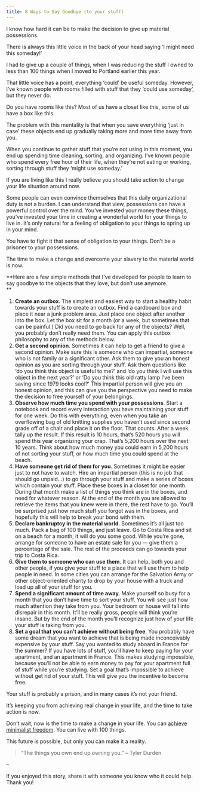 ```yaml
---
title: 8 Ways to Say Goodbye (to your stuff)
---
```


I know how hard it can be to make the decision to give up material
possessions.

There is always this little voice in the back of your head saying ‘I might
need this someday!’

I had to give up a couple of things, when I was reducing the stuff I owned to
less than 100 things when I moved to Portland earlier this year.

That little voice has a point, everything ‘could’ be useful someday. However,
I’ve known people with rooms filled with stuff that they ‘could use someday’,
but they never do.

Do you have rooms like this? Most of us have a closet like this, some of us
have a box like this.

The problem with this mentality is that when you save everything ‘just in
case’ these objects end up gradually taking more and more time away from you.

When you continue to gather stuff that you’re not using in this moment, you
end up spending time cleaning, sorting, and organizing. I’ve known people who
spend every free hour of their life, when they’re not eating or working,
sorting through stuff they ‘might use someday.’

If you are living like this I really believe you should take action to change
your life situation around now.

Some people can even convince themselves that this daily organizational duty
is not a burden. I can understand that view, possessions can have a powerful
control over the mind. You’ve invested your money these things, you’ve
invested your time in creating a wonderful world for your things to live in.
It’s only natural for a feeling of obligation to your things to spring up in
your mind.

You have to fight it that sense of obligation to your things. Don’t be a
prisoner to your possessions.

The time to make a change and overcome your slavery to the material world is
now.

**Here are a few simple methods that I’ve developed for people to learn to say goodbye to the objects that they love, but don’t use anymore.  
**

  1. **Create an outbox**. The simplest and easiest way to start a healthy habit towards your stuff is to create an outbox. Find a cardboard box and place it near a junk problem area. Just place one object after another into the box. Let the box sit for a month (or a week, but sometimes that can be painful.) Did you need to go back for any of the objects? Well, you probably don’t really need them. You can apply this outbox philosophy to any of the methods below.
  2. **Get a second opinion**. Sometimes it can help to get a friend to give a second opinion. Make sure this is someone who can impartial, someone who is not family or a significant other. Ask them to give you an honest opinion as you are sorting through your stuff. Ask them questions like ‘do you think this object is useful to me?’ and ‘do you think I will use this object in the next year?’ or ‘Do you think this old ratty lamp I’ve been saving since 1979 looks cool?’ This impartial person will give you an honest opinion, and this can give you the perspective you need to make the decision to free yourself of your belongings.
  3. **Observe how much time you spend with your possessions**. Start a notebook and record every interaction you have maintaining your stuff for one week. Do this with everything, even when you take an overflowing bag of old knitting supplies you haven’t used since second grade off of a chair and place it on the floor. That counts. After a week tally up the result. If this result is 10 hours, that’s 520 hours you will spend this year organizing your crap. That’s 5,200 hours over the next 10 years. Think about how much money you could earn in 5,200 hours of not sorting your stuff, or how much time you could spend at the beach.
  4. **Have someone get rid of them for you**. Sometimes it might be easier just to not have to watch. Hire an impartial person (this is no job that should go unpaid…) to go through your stuff and make a series of boxes which contain your stuff. Place these boxes in a closet for one month. During that month make a list of things you think are in the boxes, and need for whatever reason. At the end of the month you are allowed to retrieve the items that you knew were in there, the rest have to go. You’ll be surprised just how much stuff you forgot was in the boxes, and hopefully this will help to break your bond with them.
  5. **Declare bankruptcy in the material world**. Sometimes it’s all just too much. Pack a bag of 100 things, and just leave. Go to Costa Rica and sit on a beach for a month, it will do you some good. While you’re gone, arrange for someone to have an estate sale for you — give them a percentage of the sale. The rest of the proceeds can go towards your trip to Costa Rica.
  6. **Give them to someone who can use them**. It can help, both you and other people, if you give your stuff to a place that will use them to help people in need. In some cities you can arrange for the Salvation Army or other object-oriented charity to drop by your house with a truck and load up all of your stuff for you.
  7. **Spend a significant amount of time away**. Make yourself so busy for a month that you don’t have time to sort your stuff. You will see just how much attention they take from you. Your bedroom or house will fall into disrepair in this month. It’ll be really gross, people will think you’re insane. But by the end of the month you’ll recognize just how of your life your stuff is taking from you.
  8. **Set a goal that you can’t achieve without being free**. You probably have some dream that you want to achieve that is being made inconceivably expensive by your stuff. Say you wanted to study aboard in France for the summer? If you have lots of stuff, you’ll have to keep paying for your apartment, and an apartment in France. This makes studying impossible, because you’ll not be able to earn money to pay for your apartment full of stuff while you’re studying. Set a goal that’s impossible to achieve without get rid of your stuff. This will give you the incentive to become free.

Your stuff is probably a prison, and in many cases it’s not your friend.

It’s keeping you from achieving real change in your life, and the time to take
action is now.

Don’t wait, now is the time to make a change in your life. You can [achieve
minimalist freedom](http://www.farbeyondthestars.com/?p=737). You can live
with 100 things.

This future is possible, but only you can make it a reality.

> “The things you own end up owning you.” – Tyler Durden

–

If you enjoyed this story, share it with someone you know who it could help.
Thank you!